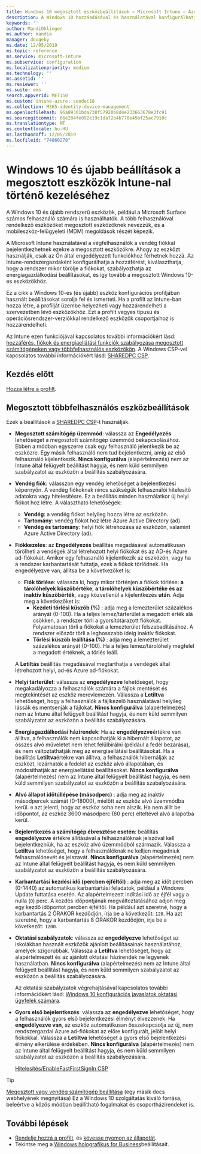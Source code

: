```yaml
---
title: Windows 10 megosztott eszközbeállítások – Microsoft Intune – Azure | Microsoft Docs
description: A Windows 10 hozzáadásával és használatával konfigurálhatja a megosztott vagy Microsoft Intune több felhasználó által használt eszközöket. Tekintse meg az összes beállítás listáját, valamint azt, hogy mit csinálnak az eszközökön, beleértve a Microsoft Surfacet is. A vendég fiókjainak vezérlése, a fiókok kezelése és az inaktív fiókok törlése, a helyi tárterületre való mentés engedélyezése vagy letiltása, energiaellátási és alvó üzemmódok beállítása, a frissítések telepítésének engedélyezése és az eszközök használata az oktatási környezetekben az eszköz konfigurációs profiljában.
keywords: ''
author: MandiOhlinger
ms.author: mandia
manager: dougeby
ms.date: 12/05/2019
ms.topic: reference
ms.service: microsoft-intune
ms.subservice: configuration
ms.localizationpriority: medium
ms.technology: ''
ms.assetid: ''
ms.reviewer: ''
ms.suite: ems
search.appverid: MET150
ms.custom: intune-azure; seodec18
ms.collection: M365-identity-device-management
ms.openlocfilehash: 96a89301bda738f57920b8d4e233663678e3fc91
ms.sourcegitcommit: 66e284fe092e19c1da72b4b770e45bf25ac7910c
ms.translationtype: MT
ms.contentlocale: hu-HU
ms.lasthandoff: 12/05/2019
ms.locfileid: "74860278"
---
```

# <a name="windows-10-and-later-settings-to-manage-shared-devices-using-intune"></a>Windows 10 és újabb beállítások a megosztott eszközök Intune-nal történő kezeléséhez

A Windows 10 és újabb rendszerű eszközök, például a Microsoft Surface számos felhasználó számára is használhatók. A több felhasználóval rendelkező eszközöket megosztott eszközöknek nevezzük, és a mobileszköz-felügyeleti (MDM) megoldások részét képezik.

A Microsoft Intune használatával a végfelhasználók a vendég fiókkal bejelentkezhetnek ezekre a megosztott eszközökre. Ahogy az eszközt használják, csak az Ön által engedélyezett funkciókhoz férhetnek hozzá. Az Intune-rendszergazdaként konfigurálhatja a hozzáférést, kiválaszthatja, hogy a rendszer mikor törölje a fiókokat, szabályozhatja az energiagazdálkodási beállításokat, és így tovább a megosztott Windows 10-es eszközökhöz.

Ez a cikk a Windows 10-es (és újabb) eszköz konfigurációs profiljában használt beállításokat sorolja fel és ismerteti. Ha a profilt az Intune-ban hozza létre, a profilját üzembe helyezheti vagy hozzárendelheti a szervezetben lévő eszközökhöz. Ezt a profilt vegyes típusú és operációsrendszer-verziókkal rendelkező eszközök csoportjaihoz is hozzárendelheti.

Az Intune ezen funkciójával kapcsolatos további információkért lásd: [hozzáférés, fiókok és energiaellátási funkciók szabályozása megosztott számítógépeken vagy többfelhasználós eszközökön](shared-user-device-settings.md). A Windows CSP-vel kapcsolatos további információkért lásd: [SHAREDPC CSP](https://docs.microsoft.com/windows/client-management/mdm/sharedpc-csp).

## <a name="before-your-begin"></a>Kezdés előtt

[Hozza létre a profilt](shared-user-device-settings.md).

## <a name="shared-multi-user-device-settings"></a>Megosztott többfelhasználós eszközbeállítások

Ezek a beállítások a [SHAREDPC CSP](https://docs.microsoft.com/windows/client-management/mdm/sharedpc-csp)-t használják.

- **Megosztott számítógép üzemmód**: válassza az **Engedélyezés** lehetőséget a megosztott számítógép üzemmód bekapcsolásához. Ebben a módban egyszerre csak egy felhasználó jelentkezik be az eszközre. Egy másik felhasználó nem tud bejelentkezni, amíg az első felhasználó kijelentkezik. **Nincs konfigurálva** (alapértelmezés) nem az Intune által felügyelt beállítást hagyja, és nem küld semmilyen szabályzatot az eszközön a beállítás szabályozására.
- **Vendég fiók**: válasszon egy vendég lehetőséget a bejelentkezési képernyőn. A vendég fiókoknak nincs szükségük felhasználói hitelesítő adatokra vagy hitelesítésre. Ez a beállítás minden használatkor új helyi fiókot hoz létre. A választható lehetőségek:
  - **Vendég**: a vendég fiókot helyileg hozza létre az eszközön.
  - **Tartomány**: vendég fiókot hoz létre Azure Active Directory (ad).
  - **Vendég és tartomány**: helyi fiók létrehozása az eszközön, valamint Azure Active Directory (ad).
- **Fiókkezelés**: az **Engedélyezés** beállítás megadásával automatikusan törölheti a vendégek által létrehozott helyi fiókokat és az AD-és Azure ad-fiókokat. Amikor egy felhasználó kijelentkezik az eszközön, vagy ha a rendszer karbantartását futtatja, ezek a fiókok törlődnek. Ha engedélyezve van, állítsa be a következőket is:
  - **Fiók törlése**: válassza ki, hogy mikor történjen a fiókok törlése: **a tárolóhelyek küszöbértéke**, **a tárolóhelyek küszöbértéke és az inaktív küszöbérték**, vagy közvetlenül a kijelentkezés **után**. Adja meg a következőket is:
    - **Kezdeti törlési küszöb (%)** : adja meg a lemezterület százalékos arányát (0-100). Ha a teljes lemez/tárterület a megadott érték alá csökken, a rendszer törli a gyorsítótárazott fiókokat. Folyamatosan törli a fiókokat a lemezterület felszabadításához. A rendszer először törli a leghosszabb ideig inaktív fiókokat.
    - **Törlési küszöb leállítása (%)** : adja meg a lemezterület százalékos arányát (0-100). Ha a teljes lemez/tárolóhely megfelel a megadott értéknek, a törlés leáll.

  A **Letiltás** beállítás megadásával megtarthatja a vendégek által létrehozott helyi, ad-és Azure ad-fiókokat.

- **Helyi tárterület**: válassza az **engedélyezve** lehetőséget, hogy megakadályozza a felhasználók számára a fájlok mentését és megtekintését az eszköz merevlemezén. Válassza a **Letiltva** lehetőséget, hogy a felhasználók a fájlkezelő használatával helyileg lássák és mentsenják a fájlokat. **Nincs konfigurálva** (alapértelmezés) nem az Intune által felügyelt beállítást hagyja, és nem küld semmilyen szabályzatot az eszközön a beállítás szabályozására.
- **Energiagazdálkodási házirendek**: Ha az **engedélyezve**értékre van állítva, a felhasználók nem kapcsolhatják ki a hibernált állapotot, az összes alvó műveletet nem lehet felülbírálni (például a fedél bezárása), és nem változtathatják meg az energiaellátási beállításokat. Ha a beállítás **Letiltva**értékre van állítva, a felhasználók hibernálják az eszközt, lezárhatók a fedelet az eszköz alvó állapotában, és módosíthatják az energiaellátási beállításokat. **Nincs konfigurálva** (alapértelmezés) nem az Intune által felügyelt beállítást hagyja, és nem küld semmilyen szabályzatot az eszközön a beállítás szabályozására.
- **Alvó állapot időtúllépése (másodperc)** : adja meg az inaktív másodpercek számát (0-18000), mielőtt az eszköz alvó üzemmódba kerül. `0` azt jelenti, hogy az eszköz soha nem alszik. Ha nem állít be időpontot, az eszköz 3600 másodperc (60 perc) elteltével alvó állapotba kerül.
- **Bejelentkezés a számítógép ébresztése esetén**: beállítás **engedélyezve** értékre állításával a felhasználóknak jelszóval kell bejelentkezniük, ha az eszköz alvó üzemmódból származik. Válassza a **Letiltva** lehetőséget, hogy a felhasználóknak ne kelljen megadniuk felhasználónevét és jelszavát. **Nincs konfigurálva** (alapértelmezés) nem az Intune által felügyelt beállítást hagyja, és nem küld semmilyen szabályzatot az eszközön a beállítás szabályozására.
- **Karbantartási kezdési idő (percben éjféltől)** : adja meg az időt percben (0-1440) az automatikus karbantartási feladatok, például a Windows Update futtatása esetén. Az alapértelmezett indítási idő az éjfél vagy a nulla (`0`) perc. A kezdés időpontjának megváltoztatásához adjon meg egy kezdő időpontot percben éjféltől. Ha például azt szeretné, hogy a karbantartás 2 ÓRAKOR kezdődjön, írja be a következőt: `120`. Ha azt szeretné, hogy a karbantartás 8 ÓRAKOR kezdődjön, írja be a következőt: `1200`.
- **Oktatási szabályzatok**: válassza az **engedélyezve** lehetőséget az iskolákban használt eszközök ajánlott beállításainak használatához, amelyek szigorúbbak. Válassza a **Letiltva** lehetőséget, hogy az alapértelmezett és az ajánlott oktatási házirendek ne legyenek használatban. **Nincs konfigurálva** (alapértelmezés) nem az Intune által felügyelt beállítást hagyja, és nem küld semmilyen szabályzatot az eszközön a beállítás szabályozására.

  Az oktatási szabályzatok végrehajtásával kapcsolatos további információkért lásd: [Windows 10 konfigurációs javaslatok oktatási ügyfelek számára](https://docs.microsoft.com/education/windows/configure-windows-for-education).

- **Gyors első bejelentkezés**: válassza az **engedélyezve** lehetőséget, hogy a felhasználók gyors első bejelentkezési élményt élvezzenek. Ha **engedélyezve van**, az eszköz automatikusan összekapcsolja az új, nem rendszergazdai Azure ad-fiókokat az előre konfigurált, jelölt helyi fiókokkal. Válassza a **Letiltva** lehetőséget a gyors első bejelentkezési élmény elkerülése érdekében. **Nincs konfigurálva** (alapértelmezés) nem az Intune által felügyelt beállítást hagyja, és nem küld semmilyen szabályzatot az eszközön a beállítás szabályozására.

  [Hitelesítés/EnableFastFirstSignIn CSP](https://docs.microsoft.com/windows/client-management/mdm/policy-csp-authentication#authentication-enablefastfirstsignin)

> [!TIP]
> [Megosztott vagy vendég számítógép beállítása](https://docs.microsoft.com/windows/configuration/set-up-shared-or-guest-pc) (egy másik docs webhelyének megnyitása) Ez a Windows 10 szolgáltatás kiváló forrása, beleértve a közös módban beállítható fogalmakat és csoportházirendeket is.

## <a name="next-steps"></a>További lépések

- [Rendelje hozzá a profilt](device-profile-assign.md), és [kövesse nyomon az állapotát](device-profile-monitor.md).
- Tekintse meg a [Windows holografikus for Business](shared-user-device-settings-windows-holographic.md)beállításait.
